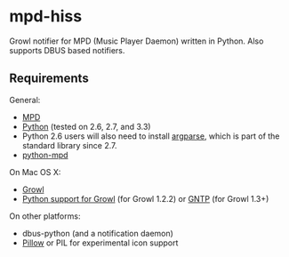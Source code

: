 # mpd-hiss

Growl notifier for MPD (Music Player Daemon) written in Python.
Also supports DBUS based notifiers.

## Requirements

General:
- [MPD](http://mpd.wikia.com/)
- [Python](http://python.org/) (tested on 2.6, 2.7, and 3.3)
- Python 2.6 users will also need to install [argparse](http://code.google.com/p/argparse/), which is part of the standard library since 2.7.
- [python-mpd](http://pypi.python.org/pypi/python-mpd/)

On Mac OS X:
- [Growl](http://growl.info/)
- [Python support for Growl](http://growl.info/documentation/developer/python-support.php) (for Growl 1.2.2) or [GNTP](https://pypi.python.org/pypi/gntp) (for Growl 1.3+)

On other platforms:
- dbus-python (and a notification daemon)
- [Pillow](https://github.com/python-imaging/Pillow) or PIL for experimental icon support
